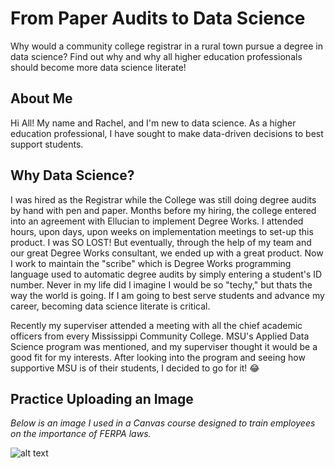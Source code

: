 # From Paper Audits to Data Science
Why would a community college registrar in a rural town pursue a degree in data science? Find out why and why all higher education professionals should become more data science literate!

## About Me
Hi All! My name and Rachel, and I'm new to data science. As a higher education professional, I have sought to make data-driven decisions to best support students.

## Why Data Science?
I was hired as the Registrar while the College was still doing degree audits by hand with pen and paper. Months before my hiring, the college entered into an agreement with Ellucian to implement Degree Works. I attended hours, upon days, upon weeks on implementation meetings to set-up this product. I was SO LOST! But eventually, through the help of my team and our great Degree Works consultant, we ended up with a great product. Now I work to maintain the "scribe" which is Degree Works programming language used to automatic degree audits by simply entering a student's ID number. Never in my life did I imagine I would be so "techy," but thats the way the world is going. If I am going to best serve students and advance my career, becoming data science literate is critical.
  
Recently my superviser attended a meeting with all the chief academic officers from every Mississippi Community College. MSU's Applied Data Science program was mentioned, and my superviser thought it would be a good fit for my interests. After looking into the program and seeing how supportive MSU is of their students, I decided to go for it! 😂

## Practice Uploading an Image
*Below is an image I used in a Canvas course designed to train employees on the importance of FERPA laws.*

![alt text](https://github.com/user-attachments/assets/7051ea20-b0b6-46e6-b73f-e5f2f90e9eeb)

